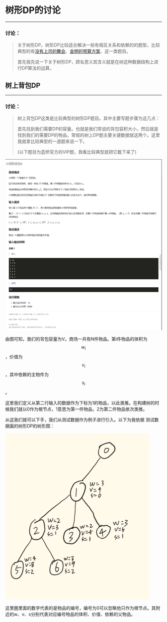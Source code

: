 # 树形DP的讨论

---

### 讨论：

> 关于树形DP。树形DP比较适合解决一些有相互关系和依赖的的题型，比较典型的有[没有上司的舞会](https://www.luogu.com.cn/problem/P1352)、[金明的预算方案](https://www.luogu.com.cn/problem/P1064)、这一类题目。
>
> 首先我先说一下关于树形DP，顾名思义其含义就是在树这种数据结构上进行DP算法的运算。



## 树上背包DP

---

### 讨论：

> 树上背包DP这类是比较典型的树形DP题目。其中主要写题步骤为这几点：
>
> 首先找到我们需要DP的容量。也就是我们常说的背包容积大小，然后就是找到我们的需要DP的物品，常规的树上DP题主要关键数据就这两个。这里我就拿比较典型的一道题来说一下。
>
> (以下题目为蓝桥官方的VIP题，我看比较典型就把它截下来了)

![题目](..\images\树形DP的讨论\Snipaste_2023-05-19_02-09-21.png)

由图可知，我们的背包容量为V。商场一共有N件物品。第i件物品的体积为$$w_i$$，价值为$$v_i$$，其中依赖的主物件为$$s_i$$。

这里我们定义从第二行输入的数据作为下标为1的物品，以此类推。在构建树的时候我们就以0作为根节点，1意思为第一件物品，2为第二件物品依次类推。

从这我们就可以下手，我们从测试数据作为例子进行引入。以下为我依据 测试数据画的树形DP的树形图：

![](..\images\树形DP的讨论\DADKKWPOGJKA.png)

这里圈里面的数字代表的是物品的编号，编号为0可以忽略他只作为根节点。其附近的w、v、s分别代表对应编号物品的体积、价值、依赖的父物品。

